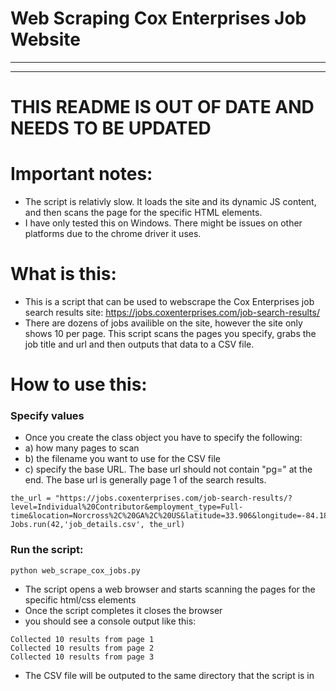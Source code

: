 # Web Scraping Cox Enterprises Job Website
***
***
# THIS README IS OUT OF DATE AND NEEDS TO BE UPDATED
# Important notes:
* The script is relativly slow. It loads the site and its dynamic JS content, and then scans the page for the specific HTML elements.
* I have only tested this on Windows. There might be issues on other platforms due to the chrome driver it uses.


# What is this:
* This is a script that can be used to webscrape the Cox Enterprises job search results site: https://jobs.coxenterprises.com/job-search-results/
* There are dozens of jobs availible on the site, however the site only shows 10 per page. This script scans the pages you specify, grabs the job title and url and then outputs that data to a CSV file.
# How to use this:
### Specify values
* Once you create the class object you have to specify the following:
* a) how many pages to scan
* b) the filename you want to use for the CSV file
* c) specify the base URL. The base url should not contain "pg=" at the end. The base url is generally page 1 of the search results.
```
the_url = "https://jobs.coxenterprises.com/job-search-results/?level=Individual%20Contributor&employment_type=Full-time&location=Norcross%2C%20GA%2C%20US&latitude=33.906&longitude=-84.184&radius=25"
Jobs.run(42,'job_details.csv', the_url)
```
### Run the script:
```
python web_scrape_cox_jobs.py
```
* The script opens a web browser and starts scanning the pages for the specific html/css elements
* Once the script completes it closes the browser 
* you should see a console output like this:
```
Collected 10 results from page 1
Collected 10 results from page 2
Collected 10 results from page 3
```
* The CSV file will be outputed to the same directory that the script is in
